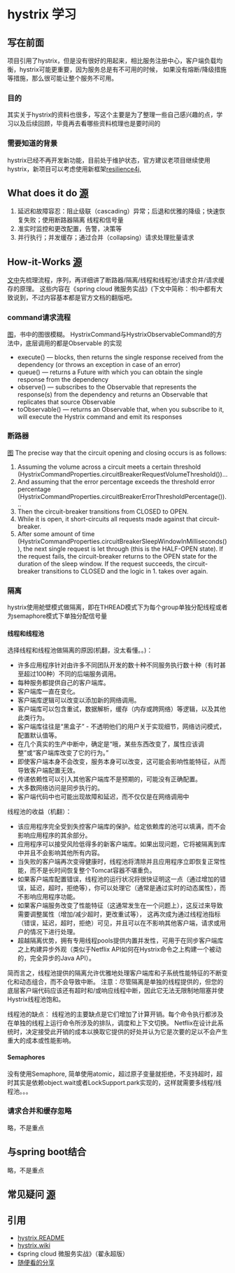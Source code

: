 # hystrix 学习

## 写在前面

项目引用了hystrix，但是没有很好的用起来，相比服务注册中心，客户端负载均衡，hystrix可能更重要，因为服务总是有不可用的时候，
如果没有熔断/降级措施等措施，那么很可能让整个服务不可用。
### 目的
其实关于hystrix的资料也很多，写这个主要是为了整理一些自己感兴趣的点，学习以及后续回顾，毕竟再去看哪些资料梳理也是要时间的
### 需要知道的背景
hystrix已经不再开发新功能，目前处于维护状态，官方建议老项目继续使用hystrix，新项目可以考虑使用新框架[resilience4j](https://github.com/resilience4j/resilience4j),
## What does it do [源](https://github.com/Netflix/Hystrix#what-does-it-do)
1) 延迟和故障容忍：阻止级联（cascading）异常；后退和优雅的降级；快速恢复失败；使用断路器隔离 线程和信号量
2) 准实时监控和更改配置，告警，决策等
3) 并行执行；并发缓存；通过合并（collapsing）请求处理批量请求

## How-it-Works [源](https://github.com/Netflix/Hystrix/wiki/How-it-Works)
[文中](https://github.com/Netflix/Hystrix/wiki/How-it-Works)先梳理流程，序列，再详细讲了断路器/隔离/线程和线程池/请求合并/请求缓存的原理。
这些内容在《spring cloud 微服务实战》(下文中简称：书)中都有大致说到，不过内容基本都是官方文档的翻版吧。

### command请求流程 
[图](https://raw.githubusercontent.com/wiki/Netflix/Hystrix/images/hystrix-command-flow-chart.png)，书中的图很模糊。
HystrixCommand与HystrixObservableCommand的方法中，底层调用的都是Observable 的实现
- execute() — blocks, then returns the single response received from the dependency (or throws an exception in case of an error)
- queue() — returns a Future with which you can obtain the single response from the dependency
- observe() — subscribes to the Observable that represents the response(s) from the dependency and returns an Observable that replicates that source Observable
- toObservable() — returns an Observable that, when you subscribe to it, will execute the Hystrix command and emit its responses
### 断路器
[图](https://raw.githubusercontent.com/wiki/Netflix/Hystrix/images/circuit-breaker-1280.png)
The precise way that the circuit opening and closing occurs is as follows:

1. Assuming the volume across a circuit meets a certain threshold (HystrixCommandProperties.circuitBreakerRequestVolumeThreshold())...
2. And assuming that the error percentage exceeds the threshold error percentage (HystrixCommandProperties.circuitBreakerErrorThresholdPercentage())...
3. Then the circuit-breaker transitions from CLOSED to OPEN.
4. While it is open, it short-circuits all requests made against that circuit-breaker.
5. After some amount of time (HystrixCommandProperties.circuitBreakerSleepWindowInMilliseconds()), the next single request is let through (this is the HALF-OPEN state). 
If the request fails, the circuit-breaker returns to the OPEN state for the duration of the sleep window. If the request succeeds, 
the circuit-breaker transitions to CLOSED and the logic in 1. takes over again.

### 隔离
hystrix使用舱壁模式做隔离，即在THREAD模式下为每个group单独分配线程或者为semaphore模式下单独分配信号量


#### 线程和线程池
选择线程和线程池做隔离的原因(机翻，没太看懂。。)：
- 许多应用程序针对由许多不同团队开发的数十种不同服务执行数十种（有时甚至超过100种）不同的后端服务调用。
- 每种服务都提供自己的客户端库。
- 客户端库一直在变化。
- 客户端库逻辑可以改变以添加新的网络调用。
- 客户端库可以包含重试，数据解析，缓存（内存或跨网络）等逻辑，以及其他此类行为。
- 客户端库往往是“黑盒子” - 不透明他们的用户关于实现细节，网络访问模式，配置默认值等。
- 在几个真实的生产中断中，确定是“哦，某些东西改变了，属性应该调整”或“客户端库改变了它的行为。”
- 即使客户端本身不会改变，服务本身可以改变，这可能会影响性能特征，从而导致客户端配置无效。
- 传递依赖性可以引入其他客户端库不是预期的，可能没有正确配置。
- 大多数网络访问是同步执行的。
- 客户端代码中也可能出现故障和延迟，而不仅仅是在网络调用中

线程池的收益（机翻）：
- 该应用程序完全受到失控客户端库的保护。给定依赖库的池可以填满，而不会影响应用程序的其余部分。
- 应用程序可以接受风险低得多的新客户端库。如果出现问题，它将被隔离到库中并且不会影响其他所有内容。
- 当失败的客户端再次变得健康时，线程池将清除并且应用程序立即恢复正常性能，而不是长时间恢复整个Tomcat容器不堪重负。
- 如果客户端库配置错误，线程池的运行状况将很快证明这一点（通过增加的错误，延迟，超时，拒绝等），你可以处理它（通常是通过实时的动态属性），而不影响应用程序功能。
- 如果客户端服务改变了性能特征（这通常发生在一个问题上），这反过来导致需要调整属性（增加/减少超时，更改重试等），
这再次成为通过线程池指标（错误，延迟，超时，拒绝）可见，并且可以在不影响其他客户端，请求或用户的情况下进行处理。
- 超越隔离优势，拥有专用线程pools提供内置并发性，可用于在同步客户端库之上构建异步外观（类似于Netflix API如何在Hystrix命令之上构建一个被动的，完全异步的Java API）。

简而言之，线程池提供的隔离允许优雅地处理客户端库和子系统性能特征的不断变化和动态组合，而不会导致中断。
注意：尽管隔离是单独的线程提供的，但您的底层客户端代码应该还有超时和/或响应线程中断，因此它无法无限制地阻塞并使Hystrix线程池饱和。

线程池的缺点：
线程池的主要缺点是它们增加了计算开销。每个命令执行都涉及在单独的线程上运行命令所涉及的排队，调度和上下文切换。
Netflix在设计此系统时，决定接受此开销的成本以换取它提供的好处并认为它是次要的足以不会产生重大的成本或性能影响。

#### Semaphores
没有使用Semaphore, 简单使用atomic，超过原子变量就拒绝，不支持超时，超时其实是依赖object.wait或者LockSupport.park实现的，这样就需要多线程/线程池。。。


### 请求合并和缓存忽略
略，不是重点

## 与spring boot结合
略，不是重点


## 常见疑问 [源](https://github.com/Netflix/Hystrix/wiki/FAQ%20:%20General)




## 引用

- [hystrix.README](https://github.com/Netflix/Hystrix/blob/master/README.md)
- [hystrix.wiki](https://github.com/Netflix/Hystrix/wiki)
- 《spring cloud 微服务实战》（翟永超版）
- [随便看的分享](https://www.jianshu.com/p/6c574abe50c1)